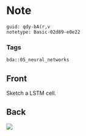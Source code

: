 # Note
```
guid: qdy-bA(r,v
notetype: Basic-02d89-e0e22
```

### Tags
```
bda::05_neural_networks
```

## Front
Sketch a LSTM cell.

## Back
<img src="paste-8988fb076cf22753afa5423fc11dd9c9a244760b.png">
